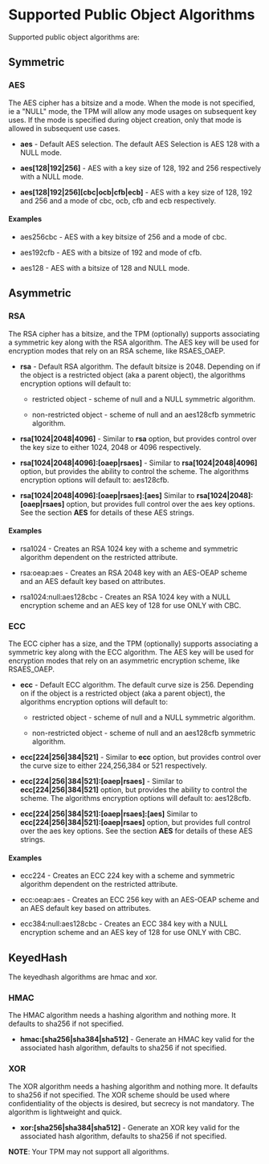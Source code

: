 # Supported Public Object Algorithms

Supported public object algorithms are:

## Symmetric
###  AES
The AES cipher has a bitsize and a mode. When the mode is not specified, ie a
"NULL" mode, the TPM will allow any mode usages on subsequent key uses. If the
mode is specified during object creation, only that mode is allowed in
subsequent use cases.

  * **aes** - Default AES selection. The default AES Selection is AES 128 with
    a NULL mode.

  * **aes[128|192|256]** - AES with a key size of 128, 192 and 256 respectively
    with a NULL mode.

  * **aes[128|192|256][cbc|ocb|cfb|ecb]** - AES with a key size of 128, 192 and
    256 and a mode of cbc, ocb, cfb and ecb respectively.

#### Examples

  * aes256cbc - AES with a key bitsize of 256 and a mode of cbc.

  * aes192cfb - AES with a bitsize of 192 and mode of cfb.

  * aes128 - AES with a bitsize of 128 and NULL mode.

## Asymmetric

### RSA

The RSA cipher has a bitsize, and the TPM (optionally) supports associating a symmetric
key along with the RSA algorithm. The AES key will be used for encryption modes that rely
on an RSA scheme, like RSAES_OAEP.

  * **rsa** -
    Default RSA algorithm. The default bitsize is 2048. Depending on if the object
    is a restricted object (aka a parent object), the algorithms encryption options will default to:

    * restricted object - scheme of null and a NULL symmetric algorithm.

    * non-restricted object - scheme of null and an aes128cfb symmetric algorithm.

  * **rsa[1024|2048|4096]** -
    Similar to **rsa** option, but provides control over the key
    size to either 1024, 2048 or 4096 respectively.

  * **rsa[1024|2048|4096]:[oaep|rsaes]** -
    Similar to **rsa[1024|2048|4096]** option, but provides the ability
    to control the scheme. The algorithms encryption options will default to:
    aes128cfb.

  * **rsa[1024|2048|4096]:[oaep|rsaes]:[aes]**
    Similar to **rsa[1024|2048]:[oaep|rsaes]** option, but provides
    full control over the aes key options. See the section **AES**
    for details of these AES strings.

#### Examples

  * rsa1024 - Creates an RSA 1024 key with a scheme and symmetric algorithm dependent on the restricted attribute.

  * rsa:oeap:aes - Creates an RSA 2048 key with an AES-OEAP scheme and an AES default key based on attributes.

  * rsa1024:null:aes128cbc - Creates an RSA 1024 key with a NULL encryption scheme and an AES key of 128 for use ONLY with CBC.

### ECC

The ECC cipher has a size, and the TPM (optionally) supports associating a symmetric
key along with the ECC algorithm. The AES key will be used for encryption modes that rely
on an asymmetric encryption scheme, like RSAES_OAEP.

  * **ecc** -
    Default ECC algorithm. The default curve size is 256. Depending on if the object
    is a restricted object (aka a parent object), the algorithms encryption options will default to:

    * restricted object - scheme of null and a NULL symmetric algorithm.

    * non-restricted object - scheme of null and an aes128cfb symmetric algorithm.

  * **ecc[224|256|384|521]** -
    Similar to **ecc** option, but provides control over the curve
    size to either 224,256,384 or 521 respectively.

  * **ecc[224|256|384|521]:[oaep|rsaes]** -
    Similar to **ecc[224|256|384|521]** option, but provides the ability
    to control the scheme. The algorithms encryption options will default to:
    aes128cfb.

  * **ecc[224|256|384|521]:[oaep|rsaes]:[aes]**
    Similar to **ecc[224|256|384|521]:[oaep|rsaes]** option, but provides
    full control over the aes key options. See the section **AES**
    for details of these AES strings.

#### Examples

  * ecc224 - Creates an ECC 224 key with a scheme and symmetric algorithm dependent on the restricted attribute.

  * ecc:oeap:aes - Creates an ECC 256 key with an AES-OEAP scheme and an AES default key based on attributes.

  * ecc384:null:aes128cbc - Creates an ECC 384 key with a NULL encryption scheme and an AES key of 128 for use ONLY with CBC.

## KeyedHash

 The keyedhash algorithms are hmac and xor.

### HMAC

The HMAC algorithm needs a hashing algorithm and nothing more. It defaults to
sha256 if not specified.

  * **hmac:[sha256|sha384|sha512]** -
    Generate an HMAC key valid for the associated hash algorithm, defaults to
    sha256 if not specified.


### XOR

The XOR algorithm needs a hashing algorithm and nothing more. It defaults to
sha256 if not specified. The XOR scheme should be used where confidentiality
of the objects is desired, but secrecy is not mandatory. The algorithm is
lightweight and quick.

  * **xor:[sha256|sha384|sha512]** -
    Generate an XOR key valid for the associated hash algorithm, defaults to
    sha256 if not specified.

**NOTE**: Your TPM may not support all algorithms.
